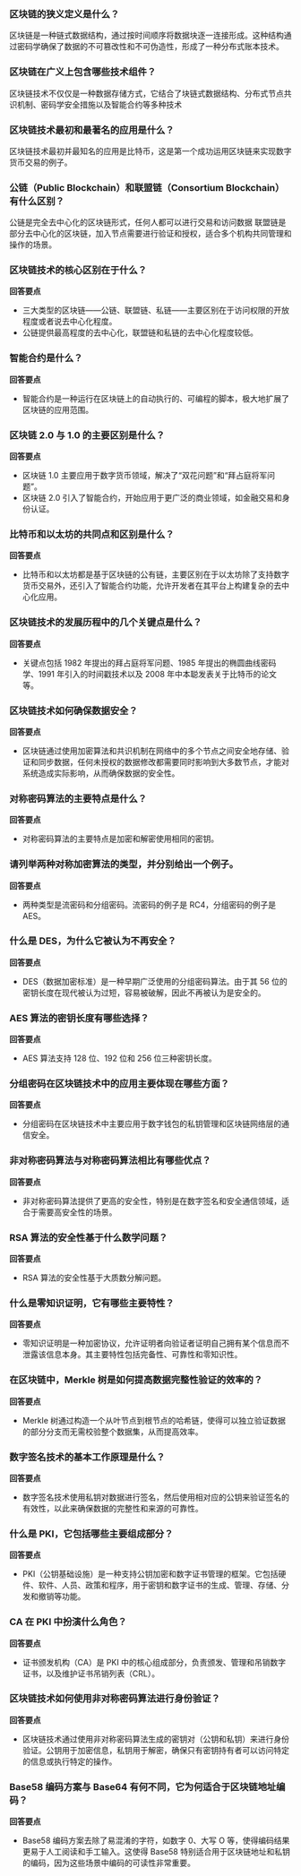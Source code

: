 ### 区块链的狭义定义是什么？
区块链是一种链式数据结构，通过按时间顺序将数据块逐一连接形成。这种结构通过密码学确保了数据的不可篡改性和不可伪造性，形成了一种分布式账本技术。

### 区块链在广义上包含哪些技术组件？
区块链技术不仅仅是一种数据存储方式，它结合了块链式数据结构、分布式节点共识机制、密码学安全措施以及智能合约等多种技术

### 区块链技术最初和最著名的应用是什么？
区块链技术最初并最知名的应用是比特币，这是第一个成功运用区块链来实现数字货币交易的例子。

### 公链（Public Blockchain）和联盟链（Consortium Blockchain）有什么区别？
公链是完全去中心化的区块链形式，任何人都可以进行交易和访问数据
联盟链是部分去中心化的区块链，加入节点需要进行验证和授权，适合多个机构共同管理和操作的场景。

### 区块链技术的核心区别在于什么？

**回答要点**

- 三大类型的区块链——公链、联盟链、私链——主要区别在于访问权限的开放程度或者说去中心化程度。
- 公链提供最高程度的去中心化，联盟链和私链的去中心化程度较低。

### 智能合约是什么？

**回答要点**

- 智能合约是一种运行在区块链上的自动执行的、可编程的脚本，极大地扩展了区块链的应用范围。

### 区块链 2.0 与 1.0 的主要区别是什么？

**回答要点**

- 区块链 1.0 主要应用于数字货币领域，解决了“双花问题”和“拜占庭将军问题”。
- 区块链 2.0 引入了智能合约，开始应用于更广泛的商业领域，如金融交易和身份认证。

### 比特币和以太坊的共同点和区别是什么？

**回答要点**

- 比特币和以太坊都是基于区块链的公有链，主要区别在于以太坊除了支持数字货币交易外，还引入了智能合约功能，允许开发者在其平台上构建复杂的去中心化应用。

### 区块链技术的发展历程中的几个关键点是什么？

**回答要点**

- 关键点包括 1982 年提出的拜占庭将军问题、1985 年提出的椭圆曲线密码学、1991 年引入的时间戳技术以及 2008 年中本聪发表关于比特币的论文等。

### 区块链技术如何确保数据安全？

**回答要点**

- 区块链通过使用加密算法和共识机制在网络中的多个节点之间安全地存储、验证和同步数据，任何未授权的数据修改都需要同时影响到大多数节点，才能对系统造成实际影响，从而确保数据的安全性。

### **对称密码算法的主要特点是什么？**

**回答要点**

- 对称密码算法的主要特点是加密和解密使用相同的密钥。

### **请列举两种对称加密算法的类型，并分别给出一个例子。**

**回答要点**

- 两种类型是流密码和分组密码。流密码的例子是 RC4，分组密码的例子是 AES。

### **什么是 DES，为什么它被认为不再安全？**

**回答要点**

- DES（数据加密标准）是一种早期广泛使用的分组密码算法。由于其 56 位的密钥长度在现代被认为过短，容易被破解，因此不再被认为是安全的。

### **AES 算法的密钥长度有哪些选择？**

**回答要点**

- AES 算法支持 128 位、192 位和 256 位三种密钥长度。

### **分组密码在区块链技术中的应用主要体现在哪些方面？**

**回答要点**

- 分组密码在区块链技术中主要应用于数字钱包的私钥管理和区块链网络层的通信安全。

### **非对称密码算法与对称密码算法相比有哪些优点？**

**回答要点**

- 非对称密码算法提供了更高的安全性，特别是在数字签名和安全通信领域，适合于需要高安全性的场景。

### **RSA 算法的安全性基于什么数学问题？**

**回答要点**

- RSA 算法的安全性基于大质数分解问题。

### **什么是零知识证明，它有哪些主要特性？**

**回答要点**

- 零知识证明是一种加密协议，允许证明者向验证者证明自己拥有某个信息而不泄露该信息本身。其主要特性包括完备性、可靠性和零知识性。

### **在区块链中，Merkle 树是如何提高数据完整性验证的效率的？**

**回答要点**

- Merkle 树通过构造一个从叶节点到根节点的哈希链，使得可以独立验证数据的部分分支而无需校验整个数据集，从而提高效率。

### **数字签名技术的基本工作原理是什么？**

**回答要点**

- 数字签名技术使用私钥对数据进行签名，然后使用相对应的公钥来验证签名的有效性，以此来确保数据的完整性和来源的可靠性。

### **什么是 PKI，它包括哪些主要组成部分？**

**回答要点**

- PKI（公钥基础设施）是一种支持公钥加密和数字证书管理的框架。它包括硬件、软件、人员、政策和程序，用于密钥和数字证书的生成、管理、存储、分发和撤销等功能。

### **CA 在 PKI 中扮演什么角色？**

**回答要点**

- 证书颁发机构（CA）是 PKI 中的核心组成部分，负责颁发、管理和吊销数字证书，以及维护证书吊销列表（CRL）。

### **区块链技术如何使用非对称密码算法进行身份验证？**

**回答要点**

- 区块链技术通过使用非对称密码算法生成的密钥对（公钥和私钥）来进行身份验证。公钥用于加密信息，私钥用于解密，确保只有密钥持有者可以访问特定的信息或执行特定的操作。

### **Base58 编码方案与 Base64 有何不同，它为何适合于区块链地址编码？**

**回答要点**

- Base58 编码方案去除了易混淆的字符，如数字 0、大写 O 等，使得编码结果更易于人工阅读和手工输入。这使得 Base58 特别适合用于区块链地址和私钥的编码，因为这些场景中编码的可读性非常重要。